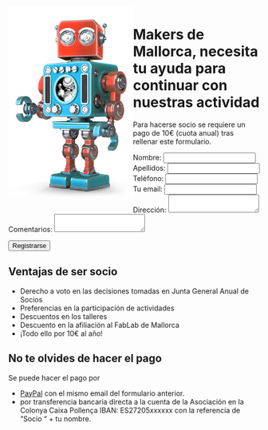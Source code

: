 <img src="./images/RobotRetro.png" width="250" align="left" />


# Makers de Mallorca, necesita tu ayuda para continuar con nuestras actividad
Para hacerse socio se requiere un pago de 10€ (cuota anual) tras rellenar este formulario. 

<form
  action="https://formspree.io/xayjnann"
  method="POST"
>
  <label>
    Nombre:
    <input type="text" name="nombre">
  </label>
  <label>
    Apellidos:
    <input type="text" name="apellidos">
  </label>
  <br>
  <label>
    Teléfono:
    <input type="text" name="Teléfono">
  </label>
  <label>
    Tu email:
    <input type="text" name="email">
  </label>
  <br>
  <label>
    Dirección:
    <textarea name="direccion"></textarea>
  </label>
  <label>
    Comentarios:
    <textarea name="comentarios"></textarea>
  </label>

  <!-- your other form fields go here -->

  <button type="submit">Registrarse</button>
</form>

## Ventajas de ser socio
* Derecho a voto en las decisiones tomadas en Junta General Anual de Socios
* Preferencias en la participación de actividades
* Descuentos en los talleres
* Descuento en la afiliación al FabLab de Mallorca
* ¡Todo ello por 10€ al año!

## No te olvides de hacer el pago
Se puede hacer el pago por 
* [PayPal](https://www.paypal.com/myaccount/transfer/homepage?from=SUM-QuickLink) con el mismo email del formulario anterior.
* por transferencia bancaria directa a la cuenta de la Asociación en la Colonya Caixa Pollença IBAN: ES27205xxxxxx con la referencia de “Socio “ + tu nombre.

